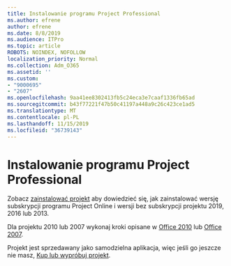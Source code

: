 ```yaml
---
title: Instalowanie programu Project Professional
ms.author: efrene
author: efrene
ms.date: 8/8/2019
ms.audience: ITPro
ms.topic: article
ROBOTS: NOINDEX, NOFOLLOW
localization_priority: Normal
ms.collection: Adm_O365
ms.assetid: ''
ms.custom:
- "9000695"
- "2607"
ms.openlocfilehash: 9aa41ee8302413fb5c24eca3e7caaf1336fb65ad
ms.sourcegitcommit: b43f77221f47b50c41197a448a9c26c423ce1ad5
ms.translationtype: MT
ms.contentlocale: pl-PL
ms.lasthandoff: 11/15/2019
ms.locfileid: "36739143"
---
```

# <a name="install-project-professional"></a>Instalowanie programu Project Professional

Zobacz [zainstalować projekt](https://support.office.com/article/install-project-7059249b-d9fe-4d61-ab96-5c5bf435f281) aby dowiedzieć się, jak zainstalować wersję subskrypcji programu Project Online i wersji bez subskrypcji projektu 2019, 2016 lub 2013. 

Dla projektu 2010 lub 2007 wykonaj kroki opisane w [Office 2010](https://support.office.com/article/install-office-2010-1b8f3c9b-bdd2-4a4f-8c88-aa756546529d) lub [Office 2007](https://support.office.com/article/install-office-2007-88a8e329-3335-4f82-abb2-ecea3e319657). 

Projekt jest sprzedawany jako samodzielna aplikacja, więc jeśli go jeszcze nie masz, [Kup lub wypróbuj projekt](https://products.office.com/project). 





